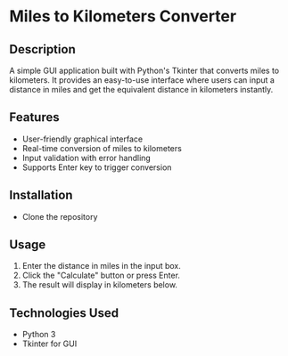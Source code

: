 # Miles to Kilometers Converter

## Description
A simple GUI application built with Python's Tkinter that converts miles to kilometers.
It provides an easy-to-use interface where users can input a distance in miles and get the equivalent distance in kilometers instantly.

## Features
- User-friendly graphical interface  
- Real-time conversion of miles to kilometers  
- Input validation with error handling  
- Supports Enter key to trigger conversion  

## Installation
- Clone the repository

## Usage
1. Enter the distance in miles in the input box.
2. Click the "Calculate" button or press Enter.
3. The result will display in kilometers below.

## Technologies Used
- Python 3
- Tkinter for GUI
